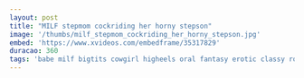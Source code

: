 ```yaml
---
layout: post
title: "MILF stepmom cockriding her horny stepson"
image: '/thumbs/milf_stepmom_cockriding_her_horny_stepson.jpg'
embed: 'https://www.xvideos.com/embedframe/35317829'
duracao: 360
tags: 'babe milf bigtits cowgirl higheels oral fantasy erotic classy roleplay taboo storyline glamour forbidden stepmom'
---
```

